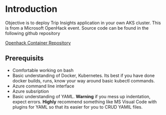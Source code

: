 # Introduction

Objective is to deploy Trip Insights application in your own AKS cluster. This is from a Microsoft OpenHack event. Source code can be found in the following github repository

[Openhack Container Repository](https://github.com/the-g-kd/openhack-containers)

## Prerequisits

* Comfortable working on bash
* Basic understanding of Docker, Kubernetes. Its best if you have done docker builds, runs, know your way around basic kubectl commands.
* Azure command line interface
* Azure subsription
* Basic understanding of YAML. **Warning** if you mess up indentation, expect errors. **Highly** recommend something like MS Visual Code with plugins for YAML so that its easier     for you to CRUD YAMIL files.

